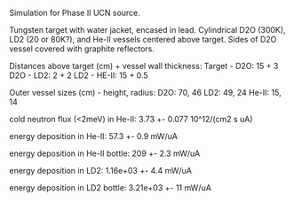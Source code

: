 Simulation for Phase II UCN source.

Tungsten target with water jacket, encased in lead.
Cylindrical D2O (300K), LD2 (20 or 80K?), and He-II vessels centered above target.
Sides of D2O vessel covered with graphite reflectors.

Distances above target (cm) + vessel wall thickness:
Target - D2O: 15 + 3
D2O - LD2: 2 + 2
LD2 - HE-II: 15 + 0.5

Outer vessel sizes (cm) - height, radius:
D2O: 70, 46
LD2: 49, 24
He-II: 15, 14

cold neutron flux (<2meV) in He-II:
3.73 +- 0.077 10^12/(cm2 s uA)

energy deposition in He-II:
57.3 +- 0.9 mW/uA

energy deposition in He-II bottle:
209 +- 2.3 mW/uA

energy deposition in LD2:
1.16e+03 +- 4.4 mW/uA

energy deposition in LD2 bottle:
3.21e+03 +- 11 mW/uA

